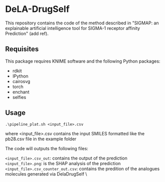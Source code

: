 # DeLA-DrugSelf
This repository contains the code of the method described in "SIGMAP: an explainable artificial intelligence tool for SIGMA-1 receptor affinity Prediction" (add ref).

## Requisites

This package requires KNIME software and the following Python packages:
* rdkit
* IPython
* cairosvg
* torch
* enchant
* selfies

## Usage

`.\pipeline_plat.sh <input_file>.csv`

where <input_file>.csv contains the input SMILES formatted like the pb28.csv file in the example folder

The code will outputs the following files:

`<input_file>.csv_out`: contains the output of the prediction  \
`<input_file>.png`: is the SHAP analysis of the prediction     \
`<input_file>.csv_counter_out.csv`: contains the predition of the analogues molecules generated via DelaDrugSelf \

